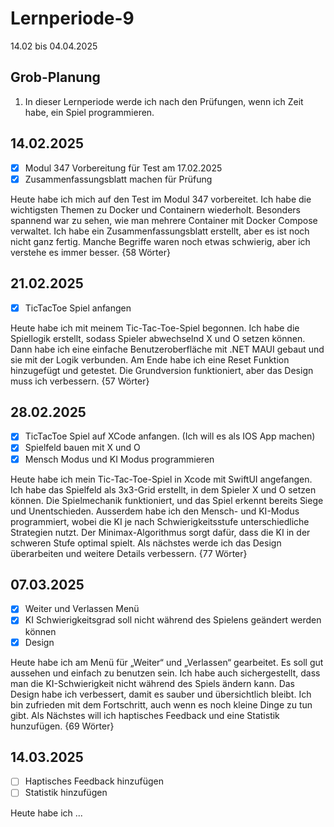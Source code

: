 # Lernperiode-9

14.02 bis 04.04.2025

## Grob-Planung

1. In dieser Lernperiode werde ich nach den Prüfungen, wenn ich Zeit habe, ein Spiel programmieren.

## 14.02.2025

- [x] Modul 347 Vorbereitung für Test am 17.02.2025
- [x] Zusammenfassungsblatt machen für Prüfung

Heute habe ich mich auf den Test im Modul 347 vorbereitet. Ich habe die wichtigsten Themen zu Docker und Containern wiederholt. Besonders spannend war zu sehen, wie man mehrere Container mit Docker Compose verwaltet. Ich habe ein Zusammenfassungsblatt erstellt, aber es ist noch nicht ganz fertig. Manche Begriffe waren noch etwas schwierig, aber ich verstehe es immer besser. {58 Wörter}

## 21.02.2025

- [x] TicTacToe Spiel anfangen

Heute habe ich mit meinem Tic-Tac-Toe-Spiel begonnen. Ich habe die Spiellogik erstellt, sodass Spieler abwechselnd X und O setzen können. Dann habe ich eine einfache Benutzeroberfläche mit .NET MAUI gebaut und sie mit der Logik verbunden. Am Ende habe ich eine Reset Funktion hinzugefügt und getestet. Die Grundversion funktioniert, aber das Design muss ich verbessern. {57 Wörter}

## 28.02.2025

- [x] TicTacToe Spiel auf XCode anfangen. (Ich will es als IOS App machen)
- [x] Spielfeld bauen mit X und O
- [x] Mensch Modus und KI Modus programmieren

Heute habe ich mein Tic-Tac-Toe-Spiel in Xcode mit SwiftUI angefangen. Ich habe das Spielfeld als 3x3-Grid erstellt, in dem Spieler X und O setzen können. Die Spielmechanik funktioniert, und das Spiel erkennt bereits Siege und Unentschieden. Ausserdem habe ich den Mensch- und KI-Modus programmiert, wobei die KI je nach Schwierigkeitsstufe unterschiedliche Strategien nutzt. Der Minimax-Algorithmus sorgt dafür, dass die KI in der schweren Stufe optimal spielt. Als nächstes werde ich das Design überarbeiten und weitere Details verbessern. {77 Wörter}

## 07.03.2025

- [x] Weiter und Verlassen Menü
- [x] KI Schwierigkeitsgrad soll nicht während des Spielens geändert werden können
- [x] Design

Heute habe ich am Menü für „Weiter“ und „Verlassen“ gearbeitet. Es soll gut aussehen und einfach zu benutzen sein. Ich habe auch sichergestellt, dass man die KI-Schwierigkeit nicht während des Spiels ändern kann. Das Design habe ich verbessert, damit es sauber und übersichtlich bleibt. Ich bin zufrieden mit dem Fortschritt, auch wenn es noch kleine Dinge zu tun gibt. Als Nächstes will ich haptisches Feedback und eine Statistik hunzufügen. {69 Wörter}

## 14.03.2025

- [ ] Haptisches Feedback hinzufügen
- [ ] Statistik hinzufügen

Heute habe ich ...
